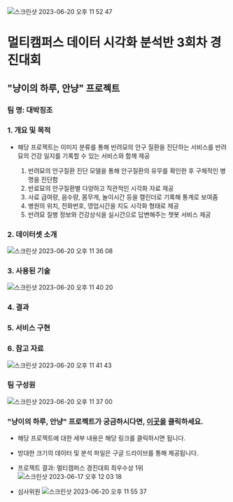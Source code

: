 ![스크린샷 2023-06-20 오후 11 52 47](https://github.com/TeamProjectSW/TeamProject/assets/109095108/c501e093-f7aa-4b8e-a006-780be8f5dfbb)

# 멀티캠퍼스 데이터 시각화 분석반 3회차 경진대회

## "냥이의 하루, 안냥" 프로젝트 
### 팀 명: 대박징조


### 1. 개요 및 목적
- 해당 프로젝트는 이미지 분류를 통해 반려묘의 안구 질환을 진단하는 서비스를 반려묘의 건강 일지를 기록할 수 있는 서비스와 함께 제공


  1. 반려묘의 안구질환 진단 모델을 통해 안구질환의 유무를 확인한 후 구체적인 병명을 진단함
  2. 반료묘의 안구질환별 다양하고 직관적인 시각화 자료 제공 
  3. 사료 급여량, 음수량, 몸무게, 놀이시간 등을 캘린더로 기록해 통계로 보여줌
  4. 병원의 위치, 전화번호, 영업시간을 지도 시각화 형태로 제공
  5. 반려묘 질병 정보와 건강상식을 실시간으로 답변해주는 챗봇 서비스 제공

  

### 2. 데이터셋 소개
![스크린샷 2023-06-20 오후 11 36 08](https://github.com/TeamProjectSW/TeamProject/assets/109095108/93894708-228c-4a5e-b1a3-41b6b175a4d4)


### 3. 사용된 기술
![스크린샷 2023-06-20 오후 11 40 20](https://github.com/TeamProjectSW/TeamProject/assets/109095108/8e03d484-d9f6-4c17-867b-d6aaa354f336)


### 4. 결과


### 5. 서비스 구현

### 6. 참고 자료
![스크린샷 2023-06-20 오후 11 41 43](https://github.com/TeamProjectSW/TeamProject/assets/109095108/0c8a8c8d-790b-4d24-bd91-ef20634b8f60)


### 팀 구성원
![스크린샷 2023-06-20 오후 11 37 00](https://github.com/TeamProjectSW/TeamProject/assets/109095108/dc8f83e1-f115-46ee-ad5d-8fbe701d40c2)



### "냥이의 하루, 안냥" 프로젝트가 궁금하시다면, [이곳을](https://www.notion.so/ecd74cb56c514e0794c71b525e49e814?pvs=4) 클릭하세요. 



- 해당 프로젝트에 대한 세부 내용은 해당 링크를 클릭하시면 됩니다.
- 방대한 크기의 데이터 및 분석 파일은 구글 드라이브를 통해 제공됩니다.

- 프로젝트 결과: 멀티캠퍼스 경진대회 최우수상 1위
  ![스크린샷 2023-06-17 오후 12 03 18](https://github.com/TeamProjectSW/TeamProject/assets/109095108/13db3bcf-987e-46b2-823f-b4b94c0a3d40)
  
- 심사위원
![스크린샷 2023-06-20 오후 11 55 37](https://github.com/TeamProjectSW/TeamProject/assets/109095108/c7900a0e-e758-451f-939c-75b309ef5aab)

  


